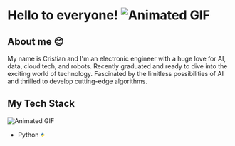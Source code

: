 # Hello to everyone! <img src="https://media3.giphy.com/media/JZcBG7iOpuN7LnArcv/giphy.gif?cid=6c09b9525ishs62m0foxxhuh6kp40168thxf28jvj3smh6mt&rid=giphy.gif&ct=s" width="100" height="100" alt="Animated GIF">

## About me 😊
My name is Cristian and I'm an electronic engineer with a huge love for AI, data, cloud tech, and robots. Recently graduated and ready to dive into the exciting world of technology. Fascinated by the limitless possibilities of AI and thrilled to develop cutting-edge algorithms. 

## My Tech Stack
<img src="https://media0.giphy.com/media/v1.Y2lkPTc5MGI3NjExZTI0MTZjODRkNmMyOTNmZWFkM2M1OTVkMjU0ZmMzNjk5Nzc5Nzg1OSZlcD12MV9pbnRlcm5hbF9naWZzX2dpZklkJmN0PXM/f6hnhHkks8bk4jwjh3/giphy.gif" width="100" height="100" alt="Animated GIF">

- Python <img src="https://raw.githubusercontent.com/devicons/devicon/master/icons/python/python-original.svg" width="10" height="10" alt="Python Icon">







 

<!--
**CristianAcostaDuarte/CristianAcostaDuarte** is a ✨ _special_ ✨ repository because its `README.md` (this file) appears on your GitHub profile.

Here are some ideas to get you started:

- 🔭 I’m currently working on ...
- 🌱 I’m currently learning ...
- 👯 I’m looking to collaborate on ...
- 🤔 I’m looking for help with ...
- 💬 Ask me about ...
- 📫 How to reach me: ...
- 😄 Pronouns: ...
- ⚡ Fun fact: ...
-->
